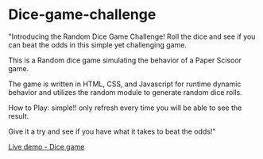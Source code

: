 # Dice-game-challenge

"Introducing the Random Dice Game Challenge! Roll the dice and see if you can beat the odds in this simple yet challenging game.

This is a Random dice game simulating the behavior of a Paper Scisoor game.

The game is written in HTML, CSS, and Javascript for runtime dynamic behavior and utilizes the random module to generate random dice rolls.

How to Play: simple!! only refresh every time you will be able to see the result.

Give it a try and see if you have what it takes to beat the odds!"


<a href = "https://maheshmali1.github.io/Dice-game-challenge/"> Live demo - Dice game </a>
